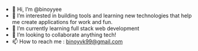- 👋 Hi, I’m @binoyyee
- 👀 I’m interested in building tools and learning new technologies that help me create applications for work and fun.
- 🌱 I’m currently learning full stack web development
- 💞️ I’m looking to collaborate anything tech!
- 📫 How to reach me : binoyvk99@gmail.com

<!---
binoyyee/binoyyee is a ✨ special ✨ repository because its `README.md` (this file) appears on your GitHub profile.
You can click the Preview link to take a look at your changes.
--->
